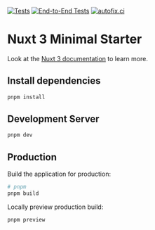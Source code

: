 [![Tests](https://github.com/geforseN/pastbl/actions/workflows/vitest.yml/badge.svg)](https://github.com/geforseN/pastbl/actions/workflows/vitest.yml)
[![End-to-End Tests](https://github.com/geforseN/pastbl/actions/workflows/playwright.yml/badge.svg)](https://github.com/geforseN/pastbl/actions/workflows/playwright.yml)
[![autofix.ci](https://github.com/geforseN/pastbl/actions/workflows/autofix-ci.yml/badge.svg)](https://github.com/geforseN/pastbl/actions/workflows/autofix-ci.yml)

# Nuxt 3 Minimal Starter

Look at the [Nuxt 3 documentation](https://nuxt.com/docs/getting-started/introduction) to learn more.

## Install dependencies

```bash
pnpm install
```

## Development Server

```bash
pnpm dev
```

## Production

Build the application for production:

```bash
# pnpm
pnpm build
```

Locally preview production build:

```bash
pnpm preview
```
